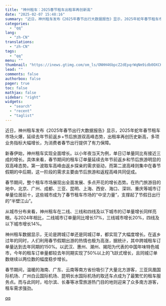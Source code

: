```yaml
---
title: "神州租车：2025春节租车出租率再创新高"
date: "2025-02-07 15:48:16"
summary: "近日，神州租车发布《2025年春节出行大数据报告》显示，2025年蛇年春节租车市场火爆，延续去年节前..."
categories:
  - "qq"
lang:
  - "zh-CN"
translations:
  - "zh-CN"
tags:
  - "qq"
menu: ""
thumbnail: "https://inews.gtimg.com/om_ls/ONHH46bpcZ2dEpqrWqNm9idb0OXCKePFH2SI5i4W1-tMEAA_640360/0"
lead: ""
comments: false
authorbox: false
pager: true
toc: false
mathjax: false
sidebar: "right"
widgets:
  - "search"
  - "recent"
  - "taglist"
---
```


近日，神州租车发布《2025年春节出行大数据报告》显示，2025年蛇年春节租车市场火爆，延续去年节前返乡+节后旅游双高峰态势，出租率再创历史新高，多项业务指标大幅增长，为消费者春节出行提供了有力保障。

新春伊始，神州租车实现全面增长。以小年夜当天为例，单日订单量同比有接近三成的增长。具体来看，春节期间的租车订单量延续去年节前返乡和节后旅游明显的双高峰态势。第一波取车高峰由返乡探亲的需求驱动，而第二波高峰则集中在春节假期的中后期，这一阶段的需求主要由节后旅游和返程高峰共同促成。

春节期间，整个租车市场展现出全面发展、多点开花的增长态势。在热门旅游目的地中，北京、广州、成都、三亚、昆明、上海、西安、海口、深圳、重庆等城市订单量位居前十，这些城市成为了春节租车市场的“中坚力量”，支撑起了节假日出行的“半壁江山”。

从城市分布来看，神州租车在二线、三线和四线及以下城市的订单量增长同样亮眼。与2024年相比，二线城市订单量同比增长17%，三线城市增长20%，四线及以下城市增长14%。

神州租车数据显示，无论是跨城订单还是同城订单，都实现了大幅度增长。在返乡过年的同时，人们利用春节假期出游的热情也极为高涨，据统计，其中跨城租车订单量达到去年同期的150%。以武汉、惠州、潮州、揭阳为代表的中国年味特色城市，今年的租车订单量都较去年同期实现了50%以上的飞跃式增长，且同城订单数继续以两位数的幅度稳步增长。

春节期间，温暖的海南、广东、云南等南方省份吸引了大量北方游客，三亚凤凰国际机场、广州白云国际机场、昆明长水国际机场的取还车点成为了最繁忙的租车服务点。而与此同时，哈尔滨、长春等冰雪旅游热门目的地则迎来了众多南方游客，租车需求强劲。

[qq](https://new.qq.com/rain/a/20250207A05NN800)
